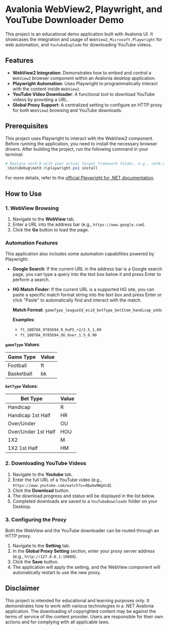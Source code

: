 # Avalonia WebView2, Playwright, and YouTube Downloader Demo

This project is an educational demo application built with Avalonia UI. It showcases the integration and usage of `WebView2`, `Microsoft.Playwright` for web automation, and `YoutubeExplode` for downloading YouTube videos.

## Features

- **WebView2 Integration**: Demonstrates how to embed and control a `WebView2` browser component within an Avalonia desktop application.
- **Playwright Automation**: Uses Playwright to programmatically interact with the content inside `WebView2`.
- **YouTube Video Downloader**: A functional tool to download YouTube videos by providing a URL.
- **Global Proxy Support**: A centralized setting to configure an HTTP proxy for both `WebView2` browsing and YouTube downloads.

## Prerequisites

This project uses Playwright to interact with the WebView2 component. Before running the application, you need to install the necessary browser drivers. After building the project, run the following command in your terminal:

```powershell
# Replace netX.0 with your actual target framework folder, e.g., net8.0
.\bin\Debug\netX.0\playwright.ps1 install
```

For more details, refer to the [official Playwright for .NET documentation](https://playwright.dev/dotnet/docs/library).

## How to Use

### 1. WebView Browsing

1.  Navigate to the **WebView** tab.
2.  Enter a URL into the address bar (e.g., `https://www.google.com`).
3.  Click the **Go** button to load the page.

### Automation Features

This application also includes some automation capabilities powered by Playwright:

- **Google Search**: If the current URL in the address bar is a Google search page, you can type a query into the text box below it and press Enter to perform a search.

- **HG Match Finder**: If the current URL is a supported HG site, you can paste a specific match format string into the text box and press Enter or click "Paste" to automatically find and interact with the match.

  **Match Format**:
  `gameType_leagueId_ecid_betType_betItem_handicap_odds`

  **Examples**:

  - `ft_100784_9785694_R_KuPS_+2/2.5_1.09`
  - `ft_100784_9785694_OU_Over_1.5_0.90`

**`gameType` Values**:

| Game Type  | Value |
| ---------- | ----- |
| Football   | ft    |
| Basketball | bk    |

**`betType` Values**:

| Bet Type            | Value |
| ------------------- | ----- |
| Handicap            | R     |
| Handicap 1st Half   | HR    |
| Over/Under          | OU    |
| Over/Under 1st Half | HOU   |
| 1X2                 | M     |
| 1X2 1st Half        | HM    |

### 2. Downloading YouTube Videos

1.  Navigate to the **Youtube** tab.
2.  Enter the full URL of a YouTube video (e.g., `https://www.youtube.com/watch?v=dQw4w9WgXcQ`).
3.  Click the **Download** button.
4.  The download progress and status will be displayed in the list below.
5.  Completed downloads are saved to a `YouTubeDownloads` folder on your Desktop.

### 3. Configuring the Proxy

Both the WebView and the YouTube downloader can be routed through an HTTP proxy.

1.  Navigate to the **Setting** tab.
2.  In the **Global Proxy Setting** section, enter your proxy server address (e.g., `http://127.0.0.1:10809`).
3.  Click the **Save** button.
4.  The application will apply the setting, and the WebView component will automatically restart to use the new proxy.

## Disclaimer

This project is intended for educational and learning purposes only. It demonstrates how to work with various technologies in a .NET Avalonia application. The downloading of copyrighted content may be against the terms of service of the content provider. Users are responsible for their own actions and for complying with all applicable laws.
